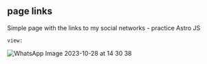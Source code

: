 ## page links

Simple page with the links to my social networks - practice Astro JS

```view:```

![WhatsApp Image 2023-10-28 at 14 30 38](https://github.com/euotiniel/links/assets/93485038/9f40a4a3-33e0-4b3a-8648-3586576a14de)

